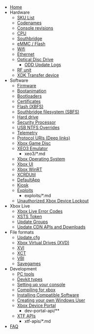 - [Home](index.md)
- Hardware
  - [SKU List](retail-xone-skus.md)
  - [Codenames](codenames.md)
  - [Console revisions](console-revisions.md)
  - [CPU](cpu.md)
  - [Southbridge](southbridge.md)
  - [eMMC / Flash](emmc-flash.md)
  - [Wifi](wifi.md)
  - [Ethernet](ethernet.md)
  - [Optical Disc Drive](optical-disc-drive.md)
    - [ODD Update Logs](optical-disc-drive/odd-firmware-update-log.md)
  - [RF unit](rf-unit.md)
  - [XDK Transfer device](xdk_transfer.md)
- Software
  - [Firmware](firmware.md)
  - [Bootanimation](bootanimation.md)
  - [Bootloaders](bootloaders.md)
  - [Certificates](certificates.md)
  - [Flash (XBFS)](xbox-boot-file-system.md)
  - [Southbridge filesystem (SBFS)](southbridge-file-system.md)
  - [Hard drive](harddrive.md)
  - [Security Processor](security-processor.md)
  - [USB NTFS Overrides](usb-ntfs-overrides.md)
  - [Telemetry](telemetry.md)
  - [Protocol URIs (Deep links)](protocol-URIs.md)
  - [Xbox Game Disc](xbox-game-disc.md)
  - [XEO3 Emulator](xeo3.md)
    - xeo3/*.md
  - [Xbox Operating System](xbox-operating-system.md)
  - [Xbox UI](xbox-ui.md)
  - [Xbox WinRT](winmd.md)
  - [XCRDUtil](xcrdutil.md)
  - [DefaultApp](default-app.md)
  - [Kiosk](kiosk.md)
  - [Exploits](exploits.md)
    - exploits/*.md
  - [Unauthorized Xbox Device Lockout](unauthorized-device-lockout.md)
- Xbox Live
  - [Xbox Live Error Codes](xbox-live/hresult-error-codes.md)
  - [XSTS Token](xbox-live/xsts-token.md)
  - [Update Groups](xbox-live/update-group-ids.md)
  - [Update CDN APIs and Downloads](xbox-live/update-cdn.md)
- File formats
  - [Update.cfg](update-cfg.md)
  - [Xbox Virtual Drives (XVD)](xbox-virtual-drive.md)
  - [XVI](xvi.md)
  - [XCT](xct.md)
  - [VBI](vbi.md)
  - [Savegames](savegames.md)
- Development
  - [PC tools](pc_tools.md)
  - [Devkit types](devkit-types.md)
  - [Setting up your console](setup-dev-mode.md)
  - [Compiling for xbox](compiling-for-xbox.md)
  - [Installing Compatible Software](installing-compatible-software.md)
  - [Creating your own Windows User](creating-a-win-user.md)
  - [Xbox Device Portal](device-portal.md)
    - dev-portal-api/**
  - [XTF APIs](xtf-apis.md)
    - xtf-apis/*.md
- [FAQ](faq.md)
